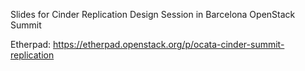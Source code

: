 Slides for Cinder Replication Design Session in Barcelona OpenStack Summit

Etherpad: https://etherpad.openstack.org/p/ocata-cinder-summit-replication
